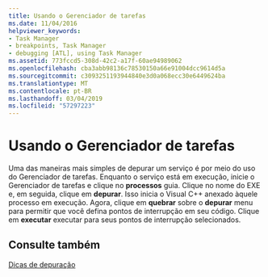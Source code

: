 ```yaml
---
title: Usando o Gerenciador de tarefas
ms.date: 11/04/2016
helpviewer_keywords:
- Task Manager
- breakpoints, Task Manager
- debugging [ATL], using Task Manager
ms.assetid: 773fccd5-308d-42c2-a17f-60ae94989062
ms.openlocfilehash: cba3abb98136c78530150a66e91004dcc9614d5a
ms.sourcegitcommit: c3093251193944840e3d0a068ecc30e6449624ba
ms.translationtype: MT
ms.contentlocale: pt-BR
ms.lasthandoff: 03/04/2019
ms.locfileid: "57297223"
---
```

# <a name="using-task-manager"></a>Usando o Gerenciador de tarefas

Uma das maneiras mais simples de depurar um serviço é por meio do uso do Gerenciador de tarefas. Enquanto o serviço está em execução, inicie o Gerenciador de tarefas e clique no **processos** guia. Clique no nome do EXE e, em seguida, clique em **depurar**. Isso inicia o Visual C++ anexado àquele processo em execução. Agora, clique em **quebrar** sobre o **depurar** menu para permitir que você defina pontos de interrupção em seu código. Clique em **executar** executar para seus pontos de interrupção selecionados.

## <a name="see-also"></a>Consulte também

[Dicas de depuração](../atl/debugging-tips.md)
